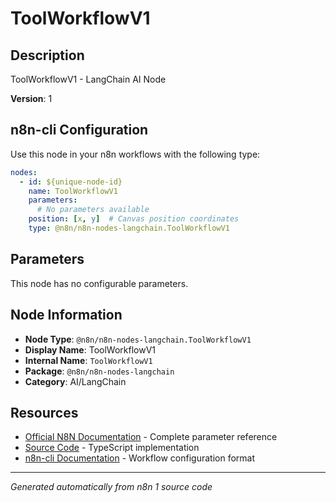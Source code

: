# ToolWorkflowV1

## Description

ToolWorkflowV1 - LangChain AI Node

**Version**: 1

## n8n-cli Configuration

Use this node in your n8n workflows with the following type:

```yaml
nodes:
  - id: ${unique-node-id}
    name: ToolWorkflowV1
    parameters:
      # No parameters available
    position: [x, y]  # Canvas position coordinates
    type: @n8n/n8n-nodes-langchain.ToolWorkflowV1
```

## Parameters

This node has no configurable parameters.

## Node Information

- **Node Type**: `@n8n/n8n-nodes-langchain.ToolWorkflowV1`
- **Display Name**: ToolWorkflowV1
- **Internal Name**: `ToolWorkflowV1`
- **Package**: `@n8n/n8n-nodes-langchain`
- **Category**: AI/LangChain

## Resources

- [Official N8N Documentation](https://docs.n8n.io/integrations/builtin/cluster-nodes/root-nodes/n8n-nodes-langchain.toolworkflowv1/) - Complete parameter reference
- [Source Code](https://github.com/n8n-io/n8n/blob/master/packages/@n8n/nodes-langchain/nodes/tools/ToolWorkflow/v1/ToolWorkflowV1.node.ts) - TypeScript implementation
- [n8n-cli Documentation](https://github.com/edenreich/n8n-cli) - Workflow configuration format

---
*Generated automatically from n8n 1 source code*
